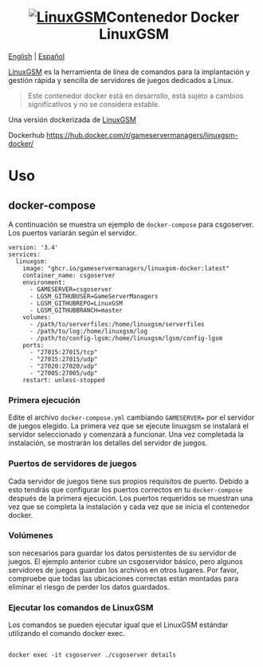 <h1 align="center">
    <br>
    <a href="https://linuxgsm.com"><img src="https://i.imgur.com/Eoh1jsi.jpg" alt="LinuxGSM"></a>Contenedor Docker LinuxGSM
</h1>

[English](README.md) | [Español](README_ES.md)

[LinuxGSM](https://linuxgsm.com) es la herramienta de línea de comandos para la implantación y gestión rápida y sencilla de servidores de juegos dedicados a Linux.

> Este contenedor docker está en desarrollo, está sujeto a cambios significativos y no se considera estable.

Una versión dockerizada de [LinuxGSM](https://linuxgsm.com)

Dockerhub https://hub.docker.com/r/gameservermanagers/linuxgsm-docker/

# Uso

## docker-compose
A continuación se muestra un ejemplo de `docker-compose` para csgoserver. Los puertos variarán según el servidor.

```
version: '3.4'
services:
  linuxgsm:
    image: "ghcr.io/gameservermanagers/linuxgsm-docker:latest"
    container_name: csgoserver
    environment:
      - GAMESERVER=csgoserver
      - LGSM_GITHUBUSER=GameServerManagers
      - LGSM_GITHUBREPO=LinuxGSM
      - LGSM_GITHUBBRANCH=master
    volumes:
      - /path/to/serverfiles:/home/linuxgsm/serverfiles
      - /path/to/log:/home/linuxgsm/log
      - /path/to/config-lgsm:/home/linuxgsm/lgsm/config-lgsm
    ports:
      - "27015:27015/tcp"
      - "27015:27015/udp"
      - "27020:27020/udp"
      - "27005:27005/udp"
    restart: unless-stopped
```

### Primera ejecución

Edite el archivo `docker-compose.yml` cambiando `GAMESERVER=` por el servidor de juegos elegido.
La primera vez que se ejecute linuxgsm se instalará el servidor seleccionado y comenzará a funcionar. Una vez completada la instalación, se mostrarán los detalles del servidor de juegos.

### Puertos de servidores de juegos

Cada servidor de juegos tiene sus propios requisitos de puerto. Debido a esto tendrás que configurar los puertos correctos en tu `docker-compose` después de la primera ejecución. Los puertos requeridos se muestran una vez que se completa la instalación y cada vez que se inicia el contenedor docker.

### Volúmenes

son necesarios para guardar los datos persistentes de su servidor de juegos. El ejemplo anterior cubre un csgoservidor básico, pero algunos servidores de juegos guardan los archivos en otros lugares. Por favor, compruebe que todas las ubicaciones correctas están montadas para eliminar el riesgo de perder los datos guardados.

### Ejecutar los comandos de LinuxGSM

Los comandos se pueden ejecutar igual que el LinuxGSM estándar utilizando el comando docker exec.

```

docker exec -it csgoserver ./csgoserver details

```
